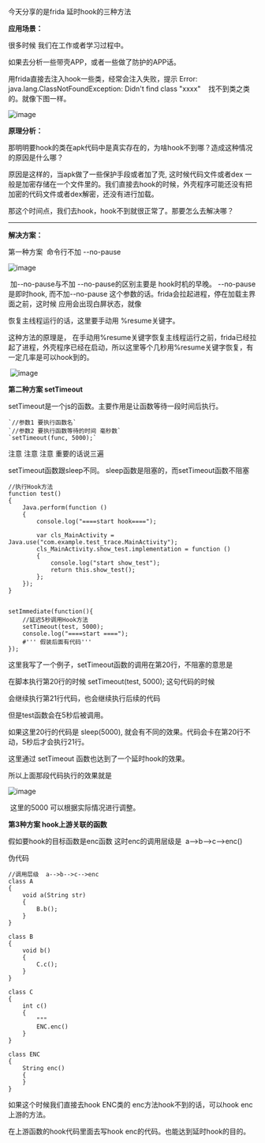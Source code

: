 今天分享的是frida 延时hook的三种方法

**应用场景：**

很多时候 我们在工作或者学习过程中。

如果去分析一些带壳APP，或者一些做了防护的APP话。

用frida直接去注入hook一些类，经常会注入失败，提示 Error: java.lang.ClassNotFoundException: Didn't find class "xxxx"    找不到类之类的。就像下图一样。

![image](https://upload-images.jianshu.io/upload_images/25193798-86abc067bc489a90.png?imageMogr2/auto-orient/strip%7CimageView2/2/w/1240) 

**原理分析：**

那明明要hook的类在apk代码中是真实存在的，为啥hook不到哪？造成这种情况的原因是什么哪？

原因是这样的，当apk做了一些保护手段或者加了壳, 这时候代码文件或者dex 一般是加密存储在一个文件里的。我们直接去hook的时候，外壳程序可能还没有把加密的代码文件或者dex解密，还没有进行加载。

那这个时间点，我们去hook，hook不到就很正常了。那要怎么去解决哪？

* * *

**解决方案：**

第一种方案  命令行不加 --no-pause

![image](https://upload-images.jianshu.io/upload_images/25193798-d1f1f228793cf546.png?imageMogr2/auto-orient/strip%7CimageView2/2/w/1240)

 加--no-pause与不加 --no-pause的区别主要是 hook时机的早晚。 --no-pause是即时hook, 而不加--no-pause 这个参数的话。frida会拉起进程，停在加载主界面之前，这时候 应用会出现白屏状态，就像

恢复主线程运行的话，这里要手动用 %resume关键字。

这种方法的原理是， 在手动用%resume关键字恢复主线程运行之前，frida已经拉起了进程，外壳程序已经在启动，所以这里等个几秒用%resume关键字恢复，有一定几率是可以hook到的。

 ![image](https://upload-images.jianshu.io/upload_images/25193798-d310fe8722a8ca12.png?imageMogr2/auto-orient/strip%7CimageView2/2/w/1240)

**第二种方案 setTimeout**

setTimeout是一个js的函数。主要作用是让函数等待一段时间后执行。
```
`//参数1 要执行函数名`
`//参数2 要执行函数等待的时间 毫秒数`
`setTimeout(func, 5000);`
```

注意
注意
注意
重要的话说三遍

setTimeout函数跟sleep不同。 sleep函数是阻塞的，而setTimeout函数不阻塞
```
//执行Hook方法
function test()
{
    Java.perform(function () 
    {
        console.log("====start hook====");

        var cls_MainActivity = Java.use("com.example.test_trace.MainActivity");
        cls_MainActivity.show_test.implementation = function () 
        {
            console.log("start show_test");
            return this.show_test();
        };
    });
}


setImmediate(function(){
    //延迟5秒调用Hook方法
    setTimeout(test, 5000);
    console.log("====start ====");
    #''' 假装后面有代码'''
});

```

这里我写了一个例子，setTimeout函数的调用在第20行，不阻塞的意思是

在脚本执行第20行的时候 setTimeout(test, 5000); 这句代码的时候

会继续执行第21行代码，也会继续执行后续的代码

但是test函数会在5秒后被调用。

如果这里20行的代码是 sleep(5000), 就会有不同的效果。代码会卡在第20行不动，5秒后才会执行21行。

这里通过 setTimeout 函数也达到了一个延时hook的效果。

所以上面那段代码执行的效果就是

![image](https://upload-images.jianshu.io/upload_images/25193798-c4fda83f6cf81b2b.png?imageMogr2/auto-orient/strip%7CimageView2/2/w/1240)

 这里的5000 可以根据实际情况进行调整。

**第3种方案 hook上游关联的函数**

假如要hook的目标函数是enc函数
这时enc的调用层级是  a-->b-->c-->enc()

伪代码
```
//调用层级  a-->b-->c-->enc
class A
{
    void a(String str)
	{
		B.b();   
	}
}    

class B
{
    void b()
    {
        C.c();
    }
}  

class C
{
    int c()
    {
        """
        ENC.enc()
    }
}  

class ENC
{
    String enc()
    {
    }
}  
```
如果这个时候我们直接去hook ENC类的 enc方法hook不到的话，可以hook enc上游的方法。

在上游函数的hook代码里面去写hook enc的代码。也能达到延时hook的目的。
